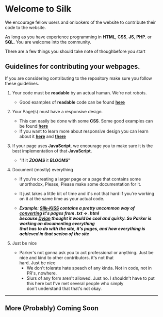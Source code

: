 # Welcome to Silk
We encourage fellow users and onlookers of the website to contribute their code to the website.

As long as you have experience programming in <b>HTML</b>, <b>CSS</b>, <b>JS</b>, <b>PHP</b>. or <b>SQL</b>. You are welcome into the community.

There are a few things you should take note of thoughbefore you start

## Guidelines for contributing your webpages.
If you are considering contributing to the repository make sure you follow these guidelines.

1. Your code must be <b>readable</b> by an actual human. We're not robots. <br/>
     - Good examples of <b>readable</b> code can be found <b>[here](https://github.com/OkaVatti/Readable-Code)</b> <!-- Need to create that last repo -->
    
2. Your Page(s) must have a responsive design.<br/>
     - This can easily be done with some <b>CSS</b>. Some good examples can be found <b>[here](https://www.w3schools.com/css/css_rwd_mediaqueries.asp)</b>
     - If you want to learn more about responsive design you can learn about it <b>[here](https://www.w3schools.com/css/css_rwd_intro.asp)</b> and <b>[there](https://developer.mozilla.org/en-US/docs/Learn/CSS/CSS_layout/Responsive_Design)</b>

3. If your page uses <b>JavaScript</b>, we encourage you to make sure it is the best implementation of that <b>JavaScript</b>.<br/>
     - "If it <i><b>ZOOMS</b></i> it <i><b>BLOOMS</b></i>"
     
4. Document (mostly) everything <br/>
     - If you're creating a larger page or a page that contains some unorthodox, Please, Please make some documentation for it.<br/> 
     - It just takes a little bit of time and it's not that hard if you're working on it at the same time as your actual code.<br/>
     
     - <i><b>Example: [Silk-KISS](https://github.com/OkaVatti/Silk/tree/main/Abyss/Sites/Linux/KISS) contains a pretty uncommon way of [converting](https://github.com/OkaVatti/Silk/blob/main/Abyss/Sites/Linux/KISS/make) it's pages from .txt -> .html<br/>
     because [Dylan](https://github.com/dylanaraps) thought it would be cool and quirky. So Parker is working on documenting everything<br/> 
     that has to do with the site, it's pages, and how everything is achieved in that secion of the site</i></b>

5. Just be nice
     - Parker's not gonna ask you to act professional or anything. Just be nice and kind to other contributors. it's not that<br/>
     hard. Just be nice
        - We don't tolerate hate speach of any kinda. Not in code, not in PR's, nowhere.  
        - Slurs of any form aren't allowed. Just no. I shouldn't have to put this here but I've met several people who simply<br/>
        don't understand that that's not okay.
____

## More (Probably) Coming Soon
